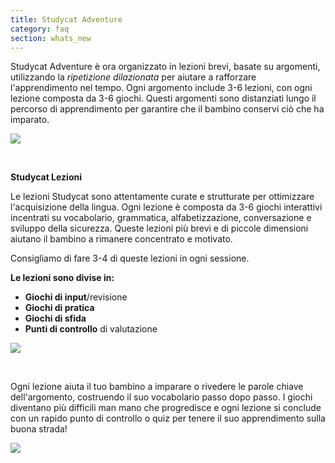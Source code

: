 ```yaml
---
title: Studycat Adventure
category: faq
section: whats_new
---
```

Studycat Adventure è ora organizzato in lezioni brevi, basate su argomenti, utilizzando la *ripetizione dilazionata* per aiutare a rafforzare l'apprendimento nel tempo. Ogni argomento include 3-6 lezioni, con ogni lezione composta da 3-6 giochi. Questi argomenti sono distanziati lungo il percorso di apprendimento per garantire che il bambino conservi ciò che ha imparato. 

![](https://help.Studycat.com/hc/article_attachments/40395054421145) 

 

**Studycat Lezioni**

Le lezioni Studycat sono attentamente curate e strutturate per ottimizzare l'acquisizione della lingua. Ogni lezione è composta da 3-6 giochi interattivi incentrati su vocabolario, grammatica, alfabetizzazione, conversazione e sviluppo della sicurezza. Queste lezioni più brevi e di piccole dimensioni aiutano il bambino a rimanere concentrato e motivato.

Consigliamo di fare 3\-4 di queste lezioni in ogni sessione.

**Le lezioni sono divise in:**

* **Giochi di input**/revisione
* **Giochi di pratica**
* **Giochi di sfida**
* **Punti di controllo** di valutazione

![](https://help.Studycat.com/hc/article_attachments/40396315316121)

 

Ogni lezione aiuta il tuo bambino a imparare o rivedere le parole chiave dell'argomento, costruendo il suo vocabolario passo dopo passo. I giochi diventano più difficili man mano che progredisce e ogni lezione si conclude con un rapido punto di controllo o quiz per tenere il suo apprendimento sulla buona strada!

![](https://help.Studycat.com/hc/article_attachments/40396294306841)